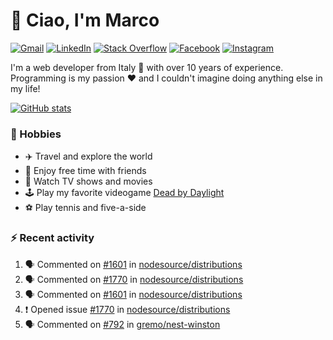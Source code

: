 # 👋 Ciao, I'm Marco

[![Gmail](https://img.shields.io/badge/Gmail-%23BB001B?style=flat-square&logo=gmail&logoColor=white)](mailto:gremo1982@gmail.com)
[![LinkedIn](https://img.shields.io/badge/LinkedIn-%230e76a8?style=flat-square&logo=linkedin)](https://www.linkedin.com/in/marco-polichetti)
[![Stack Overflow](https://img.shields.io/stackexchange/stackoverflow/r/220180?style=flat&logo=stackoverflow&label=Stack%20Overflow&color=%23F47F24)](https://stackoverflow.com/users/220180)
[![Facebook](https://img.shields.io/badge/-Facebook-%234267B2?style=flat-square&logo=facebook&logoColor=white)](https://www.facebook.com/marco.poliketti)
[![Instagram](https://img.shields.io/badge/-Instagram-%23C13584?style=flat-square&logo=instagram&logoColor=white)](https://www.instagram.com/marco.gremo)

I'm a web developer from Italy 🍕 with over 10 years of experience. Programming is my passion ❤️ and I couldn't imagine doing anything else in my life!

[![GitHub stats](https://github-readme-stats.vercel.app/api?username=gremo&show_icons=true&rank_icon=github&theme=transparent)](https://github.com/anuraghazra/github-readme-stats)

### 📅 Hobbies

- ✈️ Travel and explore the world
- 🍻 Enjoy free time with friends
- 🎥 Watch TV shows and movies
- 🕹️ Play my favorite videogame [Dead by Daylight](https://deadbydaylight.com)
- ⚽ Play tennis and five-a-side

### ⚡ Recent activity

<!--START_SECTION:activity-->
1. 🗣 Commented on [#1601](https://github.com/nodesource/distributions/issues/1601#issuecomment-1906858968) in [nodesource/distributions](https://github.com/nodesource/distributions)
2. 🗣 Commented on [#1770](https://github.com/nodesource/distributions/issues/1770#issuecomment-1906558044) in [nodesource/distributions](https://github.com/nodesource/distributions)
3. 🗣 Commented on [#1601](https://github.com/nodesource/distributions/issues/1601#issuecomment-1906540904) in [nodesource/distributions](https://github.com/nodesource/distributions)
4. ❗ Opened issue [#1770](https://github.com/nodesource/distributions/issues/1770) in [nodesource/distributions](https://github.com/nodesource/distributions)
5. 🗣 Commented on [#792](https://github.com/gremo/nest-winston/pull/792#issuecomment-1891563041) in [gremo/nest-winston](https://github.com/gremo/nest-winston)
<!--END_SECTION:activity-->
